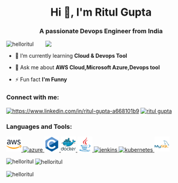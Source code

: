 <h1 align="center">Hi 👋, I'm Ritul Gupta</h1>
<h3 align="center">A passionate Devops Engineer from India</h3>
<img align="right" width="400" src="https://www.google.com/imgres?imgurl=https%3A%2F%2Fmedia.istockphoto.com%2Fid%2F1415511633%2Fphoto%2Fdevops-software-development-operations-programmer-administration-system-life-cycle-quality.jpg%3Fb%3D1%26s%3D170667a%26w%3D0%26k%3D20%26c%3DvXXP9ZFGFP0hN_ifdM-BnMNEUHrukEFaXUQCw5MFE9Q%3D&imgrefurl=https%3A%2F%2Fen.freejpg.com.ar%2Fstockphotos%2Fpremium%3Fq%3Ddevops&tbnid=JmkrNoZHr1MlSM&vet=10CAoQxiAoAWoXChMI0Ifs0cuP_AIVAAAAAB0AAAAAEAc..i&docid=BTfmMoKArTPNtM&w=567&h=305&itg=1&q=devops%20logo&hl=en&ved=0CAoQxiAoAWoXChMI0Ifs0cuP_AIVAAAAAB0AAAAAEAc">

<p align="left"> <img src="https://komarev.com/ghpvc/?username=helloritul&label=Profile%20views&color=0e75b6&style=flat" alt="helloritul" /> </p>

- 🌱 I’m currently learning **Cloud & Devops Tool**

- 💬 Ask me about **AWS Cloud,Microsoft Azure,Devops tool**

- ⚡ Fun fact **I'm Funny**

<h3 align="left">Connect with me:</h3>
<p align="left">
<a href="https://www.linkedin.com/in/ritul-gupta27/" target="blank"><img align="center" src="https://raw.githubusercontent.com/rahuldkjain/github-profile-readme-generator/master/src/images/icons/Social/linked-in-alt.svg" alt="https://www.linkedin.com/in/ritul-gupta-a668101b9" height="30" width="40" /></a>
<a href="https://www.youtube.com/c/ritul gupta" target="blank"><img align="center" src="https://raw.githubusercontent.com/rahuldkjain/github-profile-readme-generator/master/src/images/icons/Social/youtube.svg" alt="ritul gupta" height="30" width="40" /></a>
</p>

<h3 align="left">Languages and Tools:</h3>
<p align="left"> <a href="https://aws.amazon.com" target="_blank" rel="noreferrer"> <img src="https://raw.githubusercontent.com/devicons/devicon/master/icons/amazonwebservices/amazonwebservices-original-wordmark.svg" alt="aws" width="40" height="40"/> </a> <a href="https://azure.microsoft.com/en-in/" target="_blank" rel="noreferrer"> <img src="https://www.vectorlogo.zone/logos/microsoft_azure/microsoft_azure-icon.svg" alt="azure" width="40" height="40"/> </a> <a href="https://www.cprogramming.com/" target="_blank" rel="noreferrer"> <img src="https://raw.githubusercontent.com/devicons/devicon/master/icons/c/c-original.svg" alt="c" width="40" height="40"/> </a> <a href="https://www.docker.com/" target="_blank" rel="noreferrer"> <img src="https://raw.githubusercontent.com/devicons/devicon/master/icons/docker/docker-original-wordmark.svg" alt="docker" width="40" height="40"/> </a> <a href="https://www.java.com" target="_blank" rel="noreferrer"> <img src="https://raw.githubusercontent.com/devicons/devicon/master/icons/java/java-original.svg" alt="java" width="40" height="40"/> </a> <a href="https://www.jenkins.io" target="_blank" rel="noreferrer"> <img src="https://www.vectorlogo.zone/logos/jenkins/jenkins-icon.svg" alt="jenkins" width="40" height="40"/> </a> <a href="https://kubernetes.io" target="_blank" rel="noreferrer"> <img src="https://www.vectorlogo.zone/logos/kubernetes/kubernetes-icon.svg" alt="kubernetes" width="40" height="40"/> </a> <a href="https://www.mysql.com/" target="_blank" rel="noreferrer"> <img src="https://raw.githubusercontent.com/devicons/devicon/master/icons/mysql/mysql-original-wordmark.svg" alt="mysql" width="40" height="40"/> </a> </p>

<p><img align="left" src="https://github-readme-stats.vercel.app/api/top-langs?username=helloritul&show_icons=true&locale=en&layout=compact" alt="helloritul" /></p>

<p>&nbsp;<img align="center" src="https://github-readme-stats.vercel.app/api?username=helloritul&show_icons=true&locale=en" alt="helloritul" /></p>

<p><img align="center" src="https://github-readme-streak-stats.herokuapp.com/?user=helloritul&" alt="helloritul" /></p>
